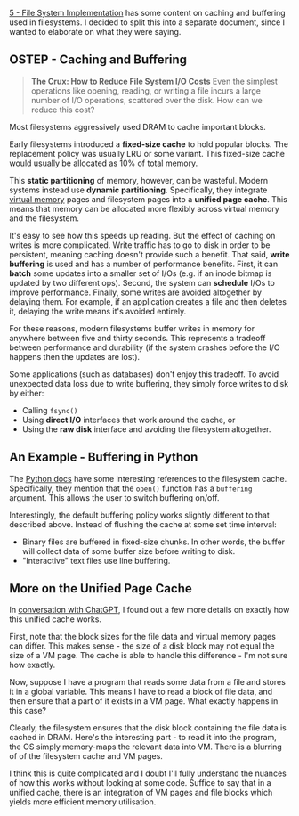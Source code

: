 [5 - File System Implementation](5%20-%20File%20System%20Implementation.md) has some content on caching and buffering used in filesystems. I decided to split this into a separate document, since I wanted to elaborate on what they were saying.

## OSTEP - Caching and Buffering

> **The Crux: How to Reduce File System I/O Costs**
> Even the simplest operations like opening, reading, or writing a file incurs a large number of I/O operations, scattered over the disk. How can we reduce this cost?

Most filesystems aggressively used DRAM to cache important blocks. 

Early filesystems introduced a **fixed-size cache** to hold popular blocks. The replacement policy was usually LRU or some variant. This fixed-size cache would usually be allocated as 10% of total memory.

This **static partitioning** of memory, however, can be wasteful. Modern systems instead use **dynamic partitioning**. Specifically, they integrate [virtual memory](../../CSAPP/Chapter%209/Chapter%209%20-%20Virtual%20Memory.md) pages and filesystem pages into a **unified page cache**. This means that memory can be allocated more flexibly across virtual memory and the filesystem.

It's easy to see how this speeds up reading. But the effect of caching on writes is more complicated. Write traffic has to go to disk in order to be persistent, meaning caching doesn't provide such a benefit. That said, **write buffering** is used and has a number of performance benefits. First, it can **batch** some updates into a smaller set of I/Os (e.g. if an inode bitmap is updated by two different ops). Second, the system can **schedule** I/Os to improve performance. Finally, some writes are avoided altogether by delaying them. For example, if an application creates a file and then deletes it, delaying the write means it's avoided entirely. 

For these reasons, modern filesystems buffer writes in memory for anywhere between five and thirty seconds. This represents a tradeoff between performance and durability (if the system crashes before the I/O happens then the updates are lost).

Some applications (such as databases) don't enjoy this tradeoff. To avoid unexpected data loss due to write buffering, they simply force writes to disk by either:

* Calling `fsync()`
* Using **direct I/O** interfaces that work around the cache, or
* Using the **raw disk** interface and avoiding the filesystem altogether.

## An Example - Buffering in Python
The [Python docs](https://docs.python.org/3/library/functions.html#open) have some interesting references to the filesystem cache. Specifically, they mention that the `open()` function has a `buffering` argument. This allows the user to switch buffering on/off. 

Interestingly, the default buffering policy works slightly different to that described above. Instead of flushing the cache at some set time interval:

* Binary files are buffered in fixed-size chunks. In other words, the buffer will collect data of some buffer size before writing to disk.
* "Interactive" text files use line buffering. 

## More on the Unified Page Cache
In [conversation with ChatGPT](https://chat.openai.com/share/66365c26-7878-4a1e-a421-94b37046f650), I found out a few more details on exactly how this unified cache works.

First, note that the block sizes for the file data and virtual memory pages can differ. This makes sense - the size of a disk block may not equal the size of a VM page. The cache is able to handle this difference - I'm not sure how exactly.

Now, suppose I have a program that reads some data from a file and stores it in a global variable. This means I have to read a block of file data, and then ensure that a part of it exists in a VM page. What exactly happens in this case?

Clearly, the filesystem ensures that the disk block containing the file data is cached in DRAM. Here's the interesting part - to read it into the program, the OS simply memory-maps the relevant data into VM. There is a blurring of of the filesystem cache and VM pages. 

I think this is quite complicated and I doubt I'll fully understand the nuances of how this works without looking at some code. Suffice to say that in a unified cache, there is an integration of VM pages and file blocks which yields more efficient memory utilisation.

